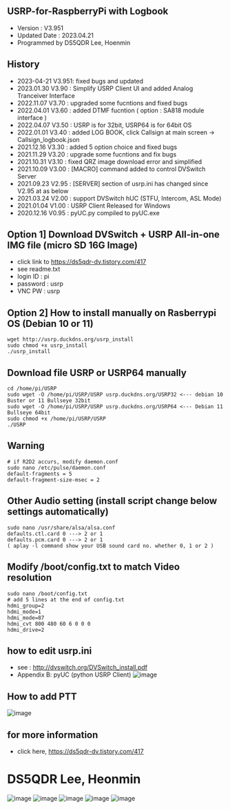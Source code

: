## USRP-for-RaspberryPi with Logbook
- Version : V3.951
- Updated Date : 2023.04.21
- Programmed by DS5QDR Lee, Hoenmin


## History
- 2023-04-21 V3.951: fixed bugs and updated
- 2023.01.30 V3.90 : Simplify USRP Client UI and added Analog Tranceiver Interface
- 2022.11.07 V3.70 : upgraded some fucntions and fixed bugs
- 2022.04.01 V3.60 : added DTMF fucntion ( option : SA818 module interface )
- 2022.04.07 V3.50 : USRP is for 32bit, USRP64 is for 64bit OS
- 2022.01.01 V3.40 : added LOG BOOK, click Callsign at main screen -> Callsign_logbook.json
- 2021.12.16 V3.30 : added 5 option choice and fixed bugs
- 2021.11.29 V3.20 : upgrade some fucntions and fix bugs
- 2021.10.31 V3.10 : fixed QRZ image download error and simplified
- 2021.10.09 V3.00 : [MACRO] command added to control DVSwitch Server
- 2021.09.23 V2.95 : [SERVER] section of usrp.ini has changed since V2.95 at as below
- 2021.03.24 V2.00 : support DVSwitch hUC (STFU, Intercom, ASL Mode) 
- 2021.01.04 V1.00 : USRP Client Released for Windows
- 2020.12.16 V0.95 : pyUC.py compiled to pyUC.exe


## Option 1] Download DVSwitch + USRP All-in-one IMG file (micro SD 16G Image)
- click link to https://ds5qdr-dv.tistory.com/417
- see readme.txt
- login ID : pi   
- password : usrp    
- VNC PW   : usrp


## Option 2] How to install manually on Rasberrypi OS (Debian 10 or 11)
```
wget http://usrp.duckdns.org/usrp_install
sudo chmod +x usrp_install
./usrp_install 
```


## Download file USRP or USRP64 manually
```
cd /home/pi/USRP
sudo wget -O /home/pi/USRP/USRP usrp.duckdns.org/USRP32 <--- debian 10 Buster or 11 Bullseye 32bit
sudo wget -O /home/pi/USRP/USRP usrp.duckdns.org/USRP64 <--- Debian 11 Bullseye 64bit
sudo chmod +x /home/pi/USRP/USRP
./USRP
```

## Warning
```
# if R2D2 accurs, modify daemon.conf
sudo nano /etc/pulse/daemon.conf
default-fragments = 5
default-fragment-size-msec = 2
```

## Other Audio setting (install script change below settings automatically)
```
sudo nano /usr/share/alsa/alsa.conf
defaults.ctl.card 0 ---> 2 or 1
defaults.pcm.card 0 ---> 2 or 1 
( aplay -l command show your USB sound card no. whether 0, 1 or 2 )
```

## Modify /boot/config.txt to match Video resolution
```
sudo nano /boot/config.txt
# add 5 lines at the end of config.txt
hdmi_group=2
hdmi_mode=1
hdmi_mode=87
hdmi_cvt 800 480 60 6 0 0 0
hdmi_drive=2
```

## how to edit usrp.ini
- see : http://dvswitch.org/DVSwitch_install.pdf
- Appendix B: pyUC (python USRP Client)
![image](https://user-images.githubusercontent.com/64110724/134375327-b36d3c95-b887-4ac5-82a7-c5c620e5acfe.png)

## How to add PTT
![image](https://user-images.githubusercontent.com/64110724/152883240-493c3906-e9c3-4d5e-874d-d906b0391a36.png)

## for more information
- click here, https://ds5qdr-dv.tistory.com/417

# DS5QDR Lee, Heonmin
![image](https://github.com/ds5qdr/USRP-for-Raspberrypi/assets/64110724/c46f33cc-56b9-4e8a-8d44-eb578ba4ad7e)
![image](https://github.com/ds5qdr/USRP-for-Raspberrypi/assets/64110724/c20ed2d1-bf83-45f0-bd3c-8250586a9a7c)
![image](https://github.com/ds5qdr/USRP-for-Raspberrypi/assets/64110724/7fe55ff9-7098-48e6-8d0a-4dbe4f2c1a6f)
![image](https://github.com/ds5qdr/USRP-for-Raspberrypi/assets/64110724/d08105b5-2972-4e05-9ea5-6f5887f45cc4)
![image](https://github.com/ds5qdr/USRP-for-Raspberrypi/assets/64110724/c0c34564-8274-45aa-a1e9-4d27c695422c)

